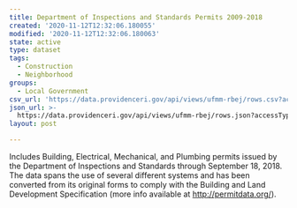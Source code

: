```yaml
---
title: Department of Inspections and Standards Permits 2009-2018
created: '2020-11-12T12:32:06.180055'
modified: '2020-11-12T12:32:06.180063'
state: active
type: dataset
tags:
  - Construction
  - Neighborhood
groups:
  - Local Government
csv_url: 'https://data.providenceri.gov/api/views/ufmm-rbej/rows.csv?accessType=DOWNLOAD'
json_url: >-
  https://data.providenceri.gov/api/views/ufmm-rbej/rows.json?accessType=DOWNLOAD
layout: post

---
```

Includes Building, Electrical, Mechanical, and Plumbing permits issued by the Department of Inspections and Standards through September 18, 2018. The data spans the use of several different systems and has been converted from its original forms to comply with the Building and Land Development Specification (more info available at http://permitdata.org/).
